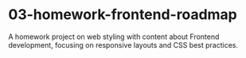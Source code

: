 # 03-homework-frontend-roadmap
A homework project on web styling with content about Frontend development, focusing on responsive layouts and CSS best practices.
